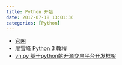 ```yaml
---
title: Python 开始
date: 2017-07-18 13:01:36
categories: [Python]
---
```


* [官网](https://www.python.org/)
* [廖雪峰 Python 3 教程](https://www.liaoxuefeng.com/wiki/0014316089557264a6b348958f449949df42a6d3a2e542c000)
* [vn.py 基于python的开源交易平台开发框架](https://zhuanlan.zhihu.com/vn-py?plg_nld=1&plg_nld=1&plg_uin=1&plg_auth=1&plg_usr=1&plg_vkey=1&plg_dev=1)
